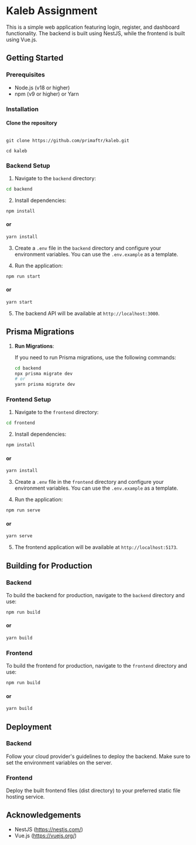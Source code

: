 # Kaleb Assignment

This is a simple web application featuring login, register, and dashboard functionality. The backend is built using NestJS, while the frontend is built using Vue.js.

## Getting Started

### Prerequisites

- Node.js (v18 or higher)
- npm (v9 or higher) or Yarn

### Installation

#### Clone the repository

```console

git clone https://github.com/primaftr/kaleb.git

cd kaleb
```

### Backend Setup

1. Navigate to the `backend` directory:

```bash
cd backend
```

2. Install dependencies:

```bash
npm install
```

#### or

```bash
yarn install
```

3. Create a `.env` file in the `backend` directory and configure your environment variables. You can use the `.env.example` as a template.

4. Run the application:

```bash
npm run start
```

#### or

```bash
yarn start
```

5. The backend API will be available at `http://localhost:3000`.

## Prisma Migrations

1. **Run Migrations**:

   If you need to run Prisma migrations, use the following commands:

   ```bash
   cd backend
   npx prisma migrate dev
   # or
   yarn prisma migrate dev
   ```

### Frontend Setup

1. Navigate to the `frontend` directory:

```bash
cd frontend
```

2. Install dependencies:

```bash
npm install
```

#### or

```bash
yarn install
```

3. Create a `.env` file in the `frontend` directory and configure your environment variables. You can use the `.env.example` as a template.

4. Run the application:

```bash
npm run serve
```

#### or

```bash
yarn serve
```

5. The frontend application will be available at `http://localhost:5173`.

## Building for Production

### Backend

To build the backend for production, navigate to the `backend` directory and use:

```bash
npm run build
```

#### or

```bash
yarn build
```

### Frontend

To build the frontend for production, navigate to the `frontend` directory and use:

```bash
npm run build
```

#### or

```bash
yarn build
```

## Deployment

### Backend

Follow your cloud provider's guidelines to deploy the backend. Make sure to set the environment variables on the server.

### Frontend

Deploy the built frontend files (dist directory) to your preferred static file hosting service.

## Acknowledgements

- NestJS (https://nestjs.com/)
- Vue.js (https://vuejs.org/)
